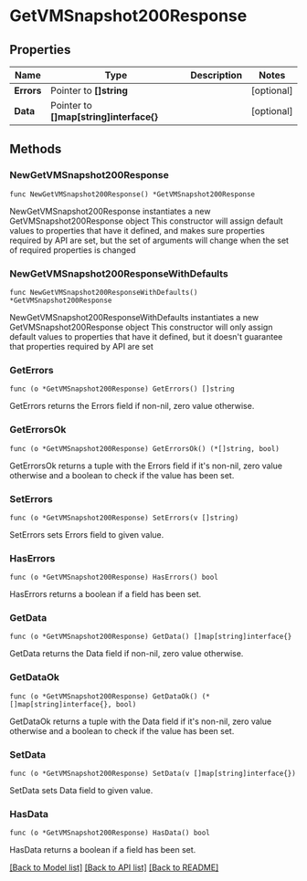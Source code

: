 # GetVMSnapshot200Response

## Properties

Name | Type | Description | Notes
------------ | ------------- | ------------- | -------------
**Errors** | Pointer to **[]string** |  | [optional] 
**Data** | Pointer to **[]map[string]interface{}** |  | [optional] 

## Methods

### NewGetVMSnapshot200Response

`func NewGetVMSnapshot200Response() *GetVMSnapshot200Response`

NewGetVMSnapshot200Response instantiates a new GetVMSnapshot200Response object
This constructor will assign default values to properties that have it defined,
and makes sure properties required by API are set, but the set of arguments
will change when the set of required properties is changed

### NewGetVMSnapshot200ResponseWithDefaults

`func NewGetVMSnapshot200ResponseWithDefaults() *GetVMSnapshot200Response`

NewGetVMSnapshot200ResponseWithDefaults instantiates a new GetVMSnapshot200Response object
This constructor will only assign default values to properties that have it defined,
but it doesn't guarantee that properties required by API are set

### GetErrors

`func (o *GetVMSnapshot200Response) GetErrors() []string`

GetErrors returns the Errors field if non-nil, zero value otherwise.

### GetErrorsOk

`func (o *GetVMSnapshot200Response) GetErrorsOk() (*[]string, bool)`

GetErrorsOk returns a tuple with the Errors field if it's non-nil, zero value otherwise
and a boolean to check if the value has been set.

### SetErrors

`func (o *GetVMSnapshot200Response) SetErrors(v []string)`

SetErrors sets Errors field to given value.

### HasErrors

`func (o *GetVMSnapshot200Response) HasErrors() bool`

HasErrors returns a boolean if a field has been set.

### GetData

`func (o *GetVMSnapshot200Response) GetData() []map[string]interface{}`

GetData returns the Data field if non-nil, zero value otherwise.

### GetDataOk

`func (o *GetVMSnapshot200Response) GetDataOk() (*[]map[string]interface{}, bool)`

GetDataOk returns a tuple with the Data field if it's non-nil, zero value otherwise
and a boolean to check if the value has been set.

### SetData

`func (o *GetVMSnapshot200Response) SetData(v []map[string]interface{})`

SetData sets Data field to given value.

### HasData

`func (o *GetVMSnapshot200Response) HasData() bool`

HasData returns a boolean if a field has been set.


[[Back to Model list]](../README.md#documentation-for-models) [[Back to API list]](../README.md#documentation-for-api-endpoints) [[Back to README]](../README.md)


